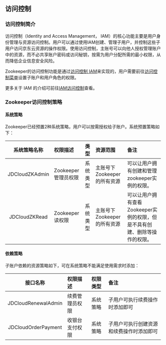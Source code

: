## 访问控制
### 访问控制简介
访问控制（Identity and Access Management， IAM）的核心功能主要是用户身份管理与资源访问控制。用户可以通过使用IAM创建、管理子用户，并控制这些子用户访问京东云资源的操作权限。使用访问控制，主账号可以向他人授权管理账户中的资源，而不必共享账户密码或访问秘钥，按需为用户分配所需的最小权限，从而降低企业信息安全风险。</br>

Zookeeper的访问控制功能是通过[访问控制 IAM]( https://docs.jdcloud.com/cn/iam/product-overview)来实现的，用户需要前往[访问控制菜单]( https://iam-console.jdcloud.com/summary)设置子账户和用户角色的权限。</br>

更多关于 IAM 的介绍可前往[IAM访问控制]( https://docs.jdcloud.com/cn/iam/product-overview)查看。</br>
### Zookeeper访问控制策略

#### 系统策略

Zookeeper已经预置2种系统策略，用户可以按需授权给子账户。系统预置策略如下：</br>

系统策略名称 | 权限描述 | 类型 | 资源范围 | 备注 
:---: | :--- | :--- | :--- | :---
JDCloudZKAdmin  | Zookeeper管理员权限 | 系统类型 | 主账号下Zookeeper的所有资源 | 可以让用户拥有创建和管理 zookeeper实例的权限。 |
JDCloudZKRead  | Zookeeper读权限 | 系统类型 | 主账号下Zookeeper的所有资源 | 可以让用户拥有查看Zookeeper实例的权限，但是不具有创建、删除等操作的权限。 |

#### 依赖策略
子账户依赖的资源策略如下，可在系统策略不能满足使用需求时添加：</br>

接口名称 | 权限描述 | 权限类型 | 备注 |  
:---: | :--- | :--- | :--- | 
JDCloudRenewalAdmin  | 续费管理员权限 | 系统策略| 子用户可执行续费操作时添加即可 |
JDCloudOrderPayment  | 收银台支付权限 | 系统策略 | 子用户可执行创建资源和续费操作时添加即可 |
